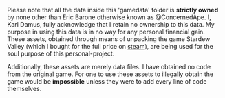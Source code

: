 Please note that all the data inside this 'gamedata' folder is **strictly owned** by none 
other than Eric Barone otherwise known as @ConcernedApe. I, Karl Damus, fully acknowledge that I retain 
no ownership to this data. My purpose in using this data is in no way for any personal financial gain. 
These assets, obtained through means of unpacking the game Stardew Valley (which I bought for the full price 
on [steam](https://store.steampowered.com/app/413150/Stardew_Valley/)), are being used for the soul purpose of this personal-project.

Additionally, these assets are merely data files. I have obtained no code from the original game. For one to
use these assets to illegally obtain the game would be **impossible** unless they were to add every line of code
themselves.
